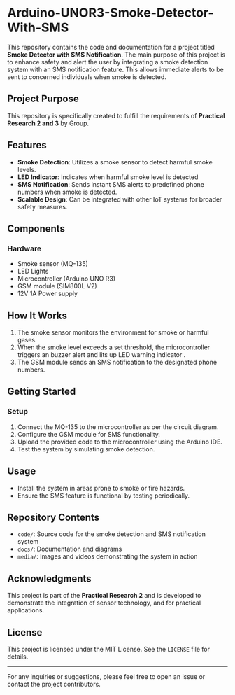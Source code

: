 # Arduino-UNOR3-Smoke-Detector-With-SMS

This repository contains the code and documentation for a project titled **Smoke Detector with SMS Notification**. The main purpose of this project is to enhance safety and alert the user by integrating a smoke detection system with an SMS notification feature. This allows immediate alerts to be sent to concerned individuals when smoke is detected.

## Project Purpose
This repository is specifically created to fulfill the requirements of **Practical Research 2 and 3** by Group.

## Features
- **Smoke Detection**: Utilizes a smoke sensor to detect harmful smoke levels.
- **LED Indicator**: Indicates when harmful smoke level is detected
- **SMS Notification**: Sends instant SMS alerts to predefined phone numbers when smoke is detected.
- **Scalable Design**: Can be integrated with other IoT systems for broader safety measures.

## Components
### Hardware
- Smoke sensor (MQ-135)
- LED Lights
- Microcontroller (Arduino UNO R3)
- GSM module (SIM800L V2)
- 12V 1A Power supply


## How It Works
1. The smoke sensor monitors the environment for smoke or harmful gases.
2. When the smoke level exceeds a set threshold, the microcontroller triggers an buzzer alert and lits up LED warning indicator .
3. The GSM module sends an SMS notification to the designated phone numbers.

## Getting Started

### Setup
1. Connect the MQ-135 to the microcontroller as per the circuit diagram.
2. Configure the GSM module for SMS functionality.
3. Upload the provided code to the microcontroller using the Arduino IDE.
4. Test the system by simulating smoke detection.

## Usage
- Install the system in areas prone to smoke or fire hazards.
- Ensure the SMS feature is functional by testing periodically.

## Repository Contents
- `code/`: Source code for the smoke detection and SMS notification system
- `docs/`: Documentation and diagrams
- `media/`: Images and videos demonstrating the system in action

## Acknowledgments
This project is part of the **Practical Research 2** and is developed to demonstrate the integration of sensor technology, and for practical applications.

## License
This project is licensed under the MIT License. See the `LICENSE` file for details.

---

For any inquiries or suggestions, please feel free to open an issue or contact the project contributors.
